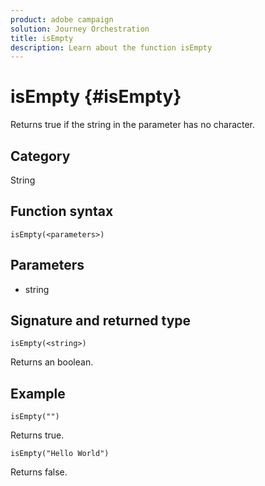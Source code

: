 ```yaml
---
product: adobe campaign
solution: Journey Orchestration
title: isEmpty
description: Learn about the function isEmpty
---
```


# isEmpty {#isEmpty}

Returns true if the string in the parameter has no character.

## Category

String

## Function syntax

`isEmpty(<parameters>)`

## Parameters

* string

## Signature and returned type

`isEmpty(<string>)`

Returns an boolean.

## Example

`isEmpty("")`

Returns true.

`isEmpty("Hello World")`

Returns false.
